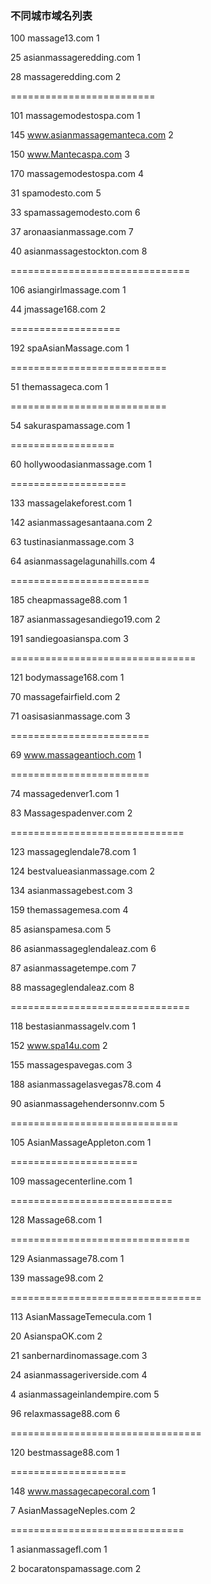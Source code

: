 ### 不同城市域名列表

100 massage13.com 1

25 asianmassageredding.com 1

28 massageredding.com 2

=========================

101 massagemodestospa.com 1

145 www.asianmassagemanteca.com 2

150 www.Mantecaspa.com 3

170 massagemodestospa.com 4

31 spamodesto.com 5

33 spamassagemodesto.com 6

37 aronaasianmassage.com 7

40 asianmassagestockton.com 8

===============================

106 asiangirlmassage.com 1

44 jmassage168.com 2

===================

192 spaAsianMassage.com 1

===========================

51 themassageca.com 1

===========================

54 sakuraspamassage.com 1

==================

60 hollywoodasianmassage.com 1

====================

133 massagelakeforest.com 1

142 asianmassagesantaana.com 2

63 tustinasianmassage.com 3

64 asianmassagelagunahills.com 4

========================

185 cheapmassage88.com 1

187 asianmassagesandiego19.com 2

191 sandiegoasianspa.com 3

================================

121 bodymassage168.com 1

70 massagefairfield.com 2

71 oasisasianmassage.com 3

========================

69 www.massageantioch.com 1

========================

74 massagedenver1.com 1

83 Massagespadenver.com 2

==============================

123 massageglendale78.com 1

124 bestvalueasianmassage.com 2

134 asianmassagebest.com 3

159 themassagemesa.com 4

85 asianspamesa.com 5

86 asianmassageglendaleaz.com 6

87 asianmassagetempe.com 7

88 massageglendaleaz.com 8

===============================

118 bestasianmassagelv.com 1

152 www.spa14u.com 2

155 massagespavegas.com 3

188 asianmassagelasvegas78.com 4

90 asianmassagehendersonnv.com 5

=============================

105 AsianMassageAppleton.com 1

======================

109 massagecenterline.com 1

============================

128 Massage68.com 1

===============================

129 Asianmassage78.com 1

139 massage98.com 2

=================================

113 AsianMassageTemecula.com 1

20 AsianspaOK.com 2

21 sanbernardinomassage.com 3

24 asianmassageriverside.com 4

4 asianmassageinlandempire.com 5

96 relaxmassage88.com 6

=================================

120 bestmassage88.com 1

====================

148 www.massagecapecoral.com 1

7 AsianMassageNeples.com 2

==============================

1 asianmassagefl.com 1

2 bocaratonspamassage.com 2
